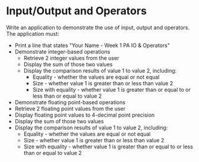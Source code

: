 # Input/Output and Operators

Write an application to demonstrate the use of input, output and operators.
The application must:

- Print a line that states "Your Name - Week 1 PA IO & Operators"
- Demonstrate integer-based operations
  - Retrieve 2 integer values from the user
  - Display the sum of those two values
  - Display the comparison results of value 1 to value 2, including:
    - Equality - whether the values are equal or not equal
    - Size - whether value 1 is greater than or less than value 2
    - Size with equality - whether value 1 is greater than or equal to or less than or equal to value 2
- Demonstrate floating point-based operations
- Retrieve 2 floating point values from the user
- Display floating point values to 4-decimal point precision
- Display the sum of those two values
- Display the comparison results of value 1 to value 2, including:
  - Equality - whether the values are equal or not equal
  - Size - whether value 1 is greater than or less than value 2
  - Size with equality - whether value 1 is greater than or equal to or less than or equal to value 2
